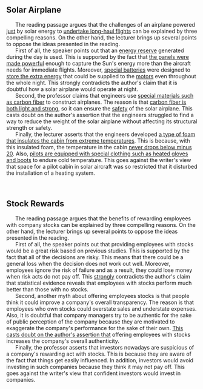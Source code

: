 ## Solar Airplane
&nbsp;&nbsp;&nbsp;&nbsp;&nbsp; The reading passage argues that the challenges of an airplane powered <ins>just</ins> by solar energy to <ins>undertake long-haul flights</ins> can be explained by three compelling reasons. On the other hand, the lecturer brings up several points to oppose the ideas presented in the reading.<br/>
&nbsp;&nbsp;&nbsp;&nbsp;&nbsp; First of all, the speaker points out that an <ins>energy reserve</ins> generated during the day is used. This is supported by the fact that <ins>the panels were made powerful</ins> enough to capture the Sun's energy more than the aircraft needs for immediate flights. Moreover, <ins>special batteries</ins> were designed to <ins>store the extra energy</ins> that could be supplied to the <ins>motors</ins> even throughout the whole night. This strongly contradicts the author's claim that it is doubtful how a solar airplane would operate at night.<br/>
&nbsp;&nbsp;&nbsp;&nbsp;&nbsp; Second, the professor claims that engineers use <ins>special materials such as carbon fiber</ins> to construct airplanes. The reason is that <ins>carbon fiber is both light and strong</ins>, so it can ensure the <ins>safety</ins> of the solar airplane. This casts doubt on the author's assertion that the engineers struggled to find a way to reduce the weight of the solar airplane without affecting its structural strength or safety.</br>
&nbsp;&nbsp;&nbsp;&nbsp;&nbsp; Finally, the lecturer asserts that the engineers developed <ins>a type of foam that insulates the cabin from extreme temperatures</ins>. This is because, with this insulated foam, the temperature in the cabin <ins>never drops below minus 20</ins>. Also, <ins>pilots are equipped with special clothing such as heated gloves and boots</ins> to endure cold temperature. This goes against the writer's view that space for a pilot cabin in solar aircraft was so restricted that it disturbed the installation of a heating system.

<br/>

## Stock Rewards
&nbsp;&nbsp;&nbsp;&nbsp;&nbsp; The reading passage argues that the benefits of rewarding employees with company stocks can be explained by three compelling reasons. On the other hand, the lecturer brings up several points to oppose the ideas presented in the reading.<br/>
&nbsp;&nbsp;&nbsp;&nbsp;&nbsp; First of all, the speaker points out that providing employees with stocks would be a great risk based on previous studies. This is supported by the fact that all of the decisions are risky. This means that there could be a general loss when the decision does not work out well. Moreover, employees ignore the risk of failure and as a result, they could lose money when risk acts do not pay off. This <ins>strongly</ins> contradicts the author's claim that statistical evidence reveals that employees with stocks perform much better than those with no stocks.<br/>
&nbsp;&nbsp;&nbsp;&nbsp;&nbsp; Second, another myth about offering employees stocks is that people think it could improve a company's overall transparency. The reason is that employees who own stocks could overstate sales and understate expenses. Also, it is doubtful that company managers try to be authentic for the sake of public perception of the company because they are motivated to exaggerate the company's performance for the sake of their own. <ins>This casts doubt on the author's assertion that</ins> offering employees with stocks increases the company's overall authenticity.<br/>
&nbsp;&nbsp;&nbsp;&nbsp;&nbsp; Finally, the professor asserts that investors nowadays are suspicious of a company's rewarding act with stocks. This is because they are aware of the fact that things get easily influenced. In addition, investors would avoid investing in such companies because they think it may not pay off. This goes against the writer's view that confident investors would invest in companies.<br/>

<br/>

## 
